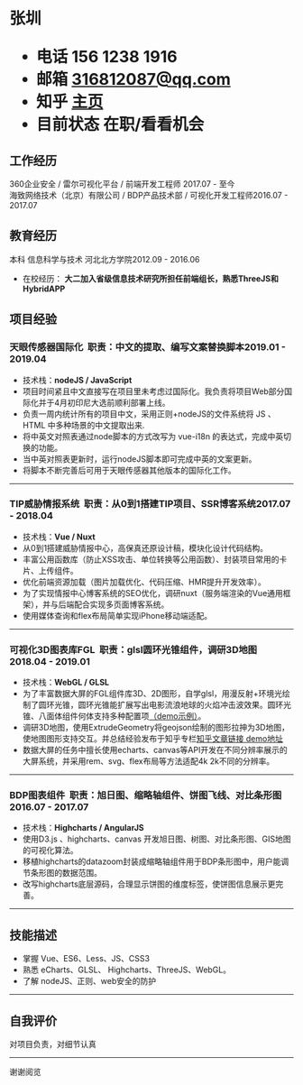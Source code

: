 <h1>
  <span>张圳</span>
  <ul>
    <li><span>电话 </span>156 1238 1916</li>
    <li><span>邮箱 </span> <a href="mailto:316812087@qq.com">316812087@qq.com</a></li>
    <li><span>知乎 </span> <a href="https://www.zhihu.com/people/zhang-zhen-37-18/posts">主页</a></li>
    <li><span>目前状态 </span> 在职/看看机会</li>
  </ul>
</h1>

## 工作经历

360企业安全 / 雷尔可视化平台 / 前端开发工程师 <span class="right">2017.07 - 至今</span><br>
海致网络技术（北京）有限公司 / BDP产品技术部 / 可视化开发工程师<span class="right">2016.07 - 2017.07</span>

## 教育经历

本科 信息科学与技术 河北北方学院<span class="right">2012.09 - 2016.06</span><br>
* 在校经历： **大二加入省级信息技术研究所担任前端组长，熟悉ThreeJS和HybridAPP**

## 项目经验

### 天眼传感器国际化<span class="role">&nbsp;&nbsp;职责：中文的提取、编写文案替换脚本</span><span class="right">2019.01 - 2019.04</span>
* 技术栈：**nodeJS / JavaScript**
* 项目时间紧且中文直接写在项目里未考虑过国际化。我负责将项目Web部分国际化并于4月初印尼大选前顺利部署上线。
* 负责一周内统计所有的项目中文，采用正则+nodeJS的文件系统将 JS 、 HTML 中多种场景的中文提取出来.
* 将中英文对照表通过node脚本的方式改写为 vue-i18n 的表达式，完成中英切换的功能。
* 当中英对照表更新时，运行nodeJS脚本即可完成中英的文案更新。
* 将脚本不断完善后可用于天眼传感器其他版本的国际化工作。

---

### TIP威胁情报系统<span class="role">&nbsp;&nbsp;职责：从0到1搭建TIP项目、SSR博客系统</span><span class="right">2017.07 - 2018.04</span>
* 技术栈：**Vue / Nuxt**
* 从0到1搭建威胁情报中心，高保真还原设计稿，模块化设计代码结构。
* 丰富公用函数库（防止XSS攻击、单位转换等公用函数）、封装项目常用的卡片、上传组件。
* 优化前端资源加载（图片加载优化、代码压缩、HMR提升开发效率）。
* 为了实现情报中心博客系统的SEO优化，调研nuxt（服务端渲染的Vue通用框架），并与后端配合实现多页面博客系统。
* 使用媒体查询和flex布局简单实现iPhone移动端适配。

---

### 可视化3D图表库FGL<span class="role">&nbsp;&nbsp;职责：glsl圆环光锥组件，调研3D地图</span><span class="right">2018.04 - 2019.01</span>
* 技术栈：**WebGL / GLSL**
* 为了丰富数据大屏的FGL组件库3D、2D图形，自学glsl，用漫反射+环境光绘制了圆环光锥，圆环光锥能扩展写出电影流浪地球的火焰冲击波效果。圆环光锥、八面体组件何体支持多种配置项<a href="https://codepen.io/aprildove/pen/pZzMJZ">（demo示例）</a>。
* 调研3D地图，使用ExtrudeGeometry将geojson绘制的图形拉抻为3D地图，使地图图形支持交互。并总结经验发布于知乎专栏<a href="https://zhuanlan.zhihu.com/p/36888256">知乎文章链接</a><a href="https://codepen.io/aprildove/pen/GdGaEX"> demo地址 </a>
* 数据大屏的任务中擅长使用echarts、canvas等API开发在不同分辨率展示的大屏系统，并采用rem、svg、flex布局等方法适配4k 2k不同的分辨率。

---

### BDP图表组件<span class="role">&nbsp;&nbsp;职责：旭日图、缩略轴组件、饼图飞线、对比条形图</span><span class="right">2016.07 - 2017.07</span>
* 技术栈：**Highcharts / AngularJS**
* 使用D3.js 、highcharts、canvas 开发旭日图、树图、对比条形图、GIS地图的可视化算法。
* 移植highcharts的datazoom封装成缩略轴组件用于BDP条形图中，用户能调节条形图的数据范围。
* 改写highcharts底层源码，合理显示饼图的维度标签，使饼图信息展示更完善。
  
---

## 技能描述
* 掌握 Vue、ES6、Less、JS、CSS3
* 熟悉 eCharts、GLSL、 Highcharts、ThreeJS、WebGL。
* 了解 nodeJS、正则、web安全的防护

---

## 自我评价
 对项目负责，对细节认真

---

<span class="footer">谢谢阅览</span>
